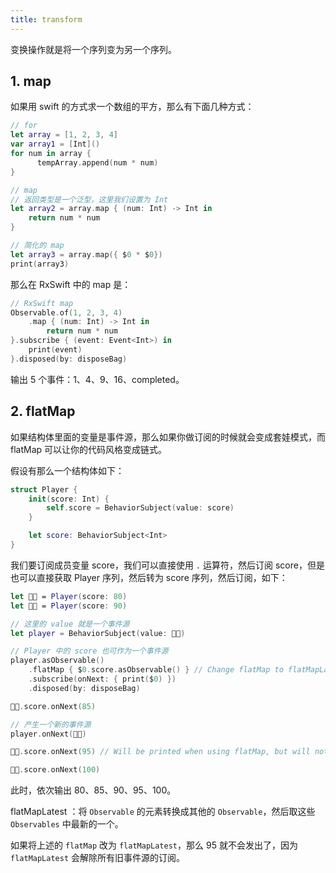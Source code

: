 ```yaml
---
title: transform
---
```


变换操作就是将一个序列变为另一个序列。

## 1. map

如果用 swift 的方式求一个数组的平方，那么有下面几种方式：

```swift
// for
let array = [1, 2, 3, 4]
var array1 = [Int]()
for num in array {
	  tempArray.append(num * num)
}

// map
// 返回类型是一个泛型，这里我们设置为 Int
let array2 = array.map { (num: Int) -> Int in
    return num * num
}

// 简化的 map
let array3 = array.map({ $0 * $0})
print(array3)
```

那么在 RxSwift 中的 map 是：

```swift
// RxSwift map
Observable.of(1, 2, 3, 4)
    .map { (num: Int) -> Int in
        return num * num
}.subscribe { (event: Event<Int>) in
    print(event)
}.disposed(by: disposeBag)
```

输出 5 个事件：1、4、9、16、completed。

## 2. flatMap

如果结构体里面的变量是事件源，那么如果你做订阅的时候就会变成套娃模式，而 flatMap 可以让你的代码风格变成链式。

假设有那么一个结构体如下：

```swift
struct Player {
    init(score: Int) {
        self.score = BehaviorSubject(value: score)
    }

    let score: BehaviorSubject<Int>
}
```

我们要订阅成员变量 score，我们可以直接使用 `.` 运算符，然后订阅 score，但是也可以直接获取 Player 序列，然后转为 score 序列，然后订阅，如下：

```swift
let 👦🏻 = Player(score: 80)
let 👧🏼 = Player(score: 90)

// 这里的 value 就是一个事件源
let player = BehaviorSubject(value: 👦🏻)

// Player 中的 score 也可作为一个事件源
player.asObservable()
    .flatMap { $0.score.asObservable() } // Change flatMap to flatMapLatest and observe change in printed output
    .subscribe(onNext: { print($0) })
    .disposed(by: disposeBag)

👦🏻.score.onNext(85)

// 产生一个新的事件源
player.onNext(👧🏼)

👦🏻.score.onNext(95) // Will be printed when using flatMap, but will not be printed when using flatMapLatest

👧🏼.score.onNext(100)
```

此时，依次输出 80、85、90、95、100。

flatMapLatest ：将 `Observable` 的元素转换成其他的 `Observable`，然后取这些 `Observables` 中最新的一个。

如果将上述的 `flatMap` 改为 `flatMapLatest`，那么 95 就不会发出了，因为 `flatMapLatest` 会解除所有旧事件源的订阅。


